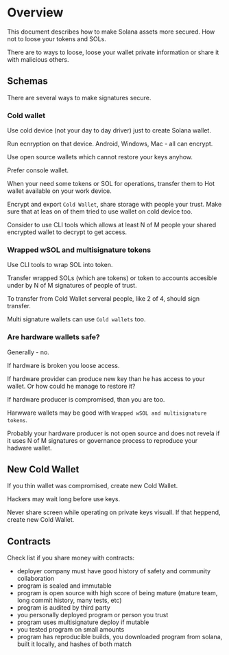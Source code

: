 # Overview

This document describes how to make Solana assets more secured. How not to loose your tokens and SOLs.

There are to ways to loose, loose your wallet private information or share it with malicious others.

## Schemas 

There are several ways to make signatures secure.

### Cold wallet

Use cold device (not your day to day driver) just to create Solana wallet. 

Run ecnryption on that device. Android, Windows, Mac - all can encrypt.

Use open source wallets which cannot restore your keys anyhow.

Prefer console wallet.

When your need some tokens or SOL for operations, transfer them to Hot wallet available on your work device.

Encrypt and export `Cold Wallet`, share storage with people your trust. Make sure that at leas on of them tried to use wallet on cold device too.

Consider to use CLI tools which allows at least N of M people your shared encrypted wallet to decrypt to get access. 

### Wrapped wSOL and multisignature tokens

Use CLI tools to wrap SOL into token. 

Transfer wrapped SOLs (which are tokens) or token to accounts accesible under by N of M signatures of people of trust. 

To transfer from Cold Wallet serveral people, like 2 of 4, should sign transfer.

Multi signature wallets can use `Cold wallets` too. 

### Are hardware wallets safe? 

Generally - no.

If hardware is broken you loose access. 

If hardware provider can produce new key than he has access to your wallet. Or how could he manage to restore it?

If hardware producer is compromised, than you are too. 

Harwware wallets may be good with `Wrapped wSOL and multisignature tokens`.

Probably your hardware producer is not open source and does not revela if it uses N of M signatures or governance process to reproduce your hadware wallet.

## New Cold Wallet

If you thin wallet was compromised, create new Cold Wallet. 

Hackers may wait long before use keys. 

Never share screen while operating on private keys visuall. If that heppend, create new Cold Wallet.

## Contracts

Check list if you share money with contracts:

- deployer company must have good history of safety and community collaboration
- program is sealed and immutable
- program is open source with high score of being mature (mature team, long commit history, many tests, etc)
- program is audited by third party
- you personally deployed program or person you trust
- program uses multisignature deploy if mutable
- you tested program on small amounts
- program has reproducible builds, you downloaded program from solana, built it locally, and hashes of both match 

